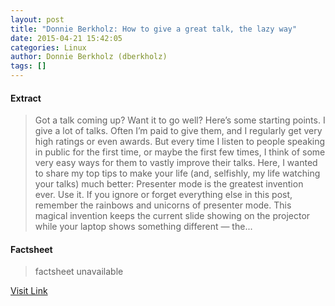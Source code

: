 ```yaml
---
layout: post
title: "Donnie Berkholz: How to give a great talk, the lazy way"
date: 2015-04-21 15:42:05
categories: Linux
author: Donnie Berkholz (dberkholz)
tags: []
---
```



#### Extract
>Got a talk coming up? Want it to go well? Here’s some starting points. I give a lot of talks. Often I’m paid to give them, and I regularly get very high ratings or even awards. But every time I listen to people speaking in public for the first time, or maybe the first few times, I think of some very easy ways for them to vastly improve their talks. Here, I wanted to share my top tips to make your life (and, selfishly, my life watching your talks) much better: Presenter mode is the greatest invention ever. Use it. If you ignore or forget everything else in this post, remember the rainbows and unicorns of presenter mode. This magical invention keeps the current slide showing on the projector while your laptop shows something different — the...

#### Factsheet
>factsheet unavailable

[Visit Link](http://dberkholz.com/2015/04/20/how-to-give-a-great-talk-the-lazy-way/)


